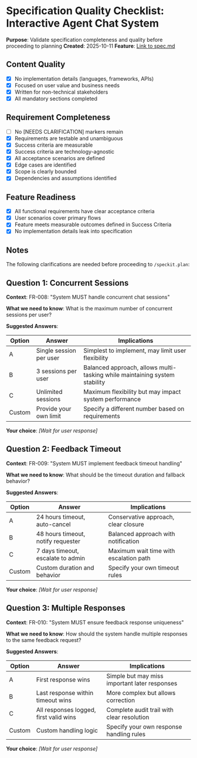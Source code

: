 # Specification Quality Checklist: Interactive Agent Chat System

**Purpose**: Validate specification completeness and quality before proceeding to planning
**Created**: 2025-10-11
**Feature**: [Link to spec.md](../spec.md)

## Content Quality

- [x] No implementation details (languages, frameworks, APIs)
- [x] Focused on user value and business needs
- [x] Written for non-technical stakeholders
- [x] All mandatory sections completed

## Requirement Completeness

- [ ] No [NEEDS CLARIFICATION] markers remain
- [x] Requirements are testable and unambiguous
- [x] Success criteria are measurable
- [x] Success criteria are technology-agnostic
- [x] All acceptance scenarios are defined
- [x] Edge cases are identified
- [x] Scope is clearly bounded
- [x] Dependencies and assumptions identified

## Feature Readiness

- [x] All functional requirements have clear acceptance criteria
- [x] User scenarios cover primary flows
- [x] Feature meets measurable outcomes defined in Success Criteria
- [x] No implementation details leak into specification

## Notes

The following clarifications are needed before proceeding to `/speckit.plan`:

## Question 1: Concurrent Sessions

**Context**: FR-008: "System MUST handle concurrent chat sessions"

**What we need to know**: What is the maximum number of concurrent sessions per user?

**Suggested Answers**:

| Option | Answer                  | Implications                                                               |
| ------ | ----------------------- | -------------------------------------------------------------------------- |
| A      | Single session per user | Simplest to implement, may limit user flexibility                          |
| B      | 3 sessions per user     | Balanced approach, allows multi-tasking while maintaining system stability |
| C      | Unlimited sessions      | Maximum flexibility but may impact system performance                      |
| Custom | Provide your own limit  | Specify a different number based on requirements                           |

**Your choice**: _[Wait for user response]_

## Question 2: Feedback Timeout

**Context**: FR-009: "System MUST implement feedback timeout handling"

**What we need to know**: What should be the timeout duration and fallback behavior?

**Suggested Answers**:

| Option | Answer                             | Implications                           |
| ------ | ---------------------------------- | -------------------------------------- |
| A      | 24 hours timeout, auto-cancel      | Conservative approach, clear closure   |
| B      | 48 hours timeout, notify requester | Balanced approach with notification    |
| C      | 7 days timeout, escalate to admin  | Maximum wait time with escalation path |
| Custom | Custom duration and behavior       | Specify your own timeout rules         |

**Your choice**: _[Wait for user response]_

## Question 3: Multiple Responses

**Context**: FR-010: "System MUST ensure feedback response uniqueness"

**What we need to know**: How should the system handle multiple responses to the same feedback request?

**Suggested Answers**:

| Option | Answer                                 | Implications                                  |
| ------ | -------------------------------------- | --------------------------------------------- |
| A      | First response wins                    | Simple but may miss important later responses |
| B      | Last response within timeout wins      | More complex but allows correction            |
| C      | All responses logged, first valid wins | Complete audit trail with clear resolution    |
| Custom | Custom handling logic                  | Specify your own response handling rules      |

**Your choice**: _[Wait for user response]_

